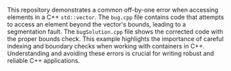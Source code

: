This repository demonstrates a common off-by-one error when accessing elements in a C++ `std::vector`.  The `bug.cpp` file contains code that attempts to access an element beyond the vector's bounds, leading to a segmentation fault. The `bugSolution.cpp` file shows the corrected code with the proper bounds check. This example highlights the importance of careful indexing and boundary checks when working with containers in C++.  Understanding and avoiding these errors is crucial for writing robust and reliable C++ applications.